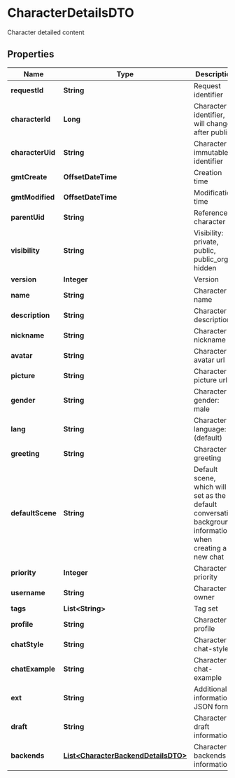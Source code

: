 

# CharacterDetailsDTO

Character detailed content

## Properties

| Name | Type | Description | Notes |
|------------ | ------------- | ------------- | -------------|
|**requestId** | **String** | Request identifier |  [optional] |
|**characterId** | **Long** | Character identifier, will change after publish |  [optional] |
|**characterUid** | **String** | Character immutable identifier |  [optional] |
|**gmtCreate** | **OffsetDateTime** | Creation time |  [optional] |
|**gmtModified** | **OffsetDateTime** | Modification time |  [optional] |
|**parentUid** | **String** | Referenced character |  [optional] |
|**visibility** | **String** | Visibility: private, public, public_org, hidden |  [optional] |
|**version** | **Integer** | Version |  [optional] |
|**name** | **String** | Character name |  [optional] |
|**description** | **String** | Character description |  [optional] |
|**nickname** | **String** | Character nickname |  [optional] |
|**avatar** | **String** | Character avatar url |  [optional] |
|**picture** | **String** | Character picture url |  [optional] |
|**gender** | **String** | Character gender: male | female | other |  [optional] |
|**lang** | **String** | Character language: en (default) | zh | ... |  [optional] |
|**greeting** | **String** | Character greeting |  [optional] |
|**defaultScene** | **String** | Default scene, which will be set as the default conversation background information when creating a new chat |  [optional] |
|**priority** | **Integer** | Character priority |  [optional] |
|**username** | **String** | Character owner |  [optional] |
|**tags** | **List&lt;String&gt;** | Tag set |  [optional] |
|**profile** | **String** | Character profile |  [optional] |
|**chatStyle** | **String** | Character chat-style |  [optional] |
|**chatExample** | **String** | Character chat-example |  [optional] |
|**ext** | **String** | Additional information, JSON format |  [optional] |
|**draft** | **String** | Character draft information |  [optional] |
|**backends** | [**List&lt;CharacterBackendDetailsDTO&gt;**](CharacterBackendDetailsDTO.md) | Character backends information |  [optional] |



